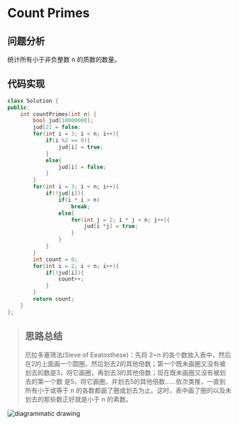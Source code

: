 # Count Primes
## 问题分析
统计所有小于非负整数 n 的质数的数量。
## 代码实现
```cpp
class Solution {
public:
    int countPrimes(int n) {
        bool jud[10000000];
        jud[2] = false;
        for(int i = 3; i < n; i++){
            if(i %2 == 0){
                jud[i] = true;
            }
            else{
                jud[i] = false;
            }
        }
        for(int i = 3; i < n; i++){
            if(!jud[i]){
                if(i * i > n)
                    break;
                else{
                    for(int j = 2; i * j < n; j++){
                        jud[i *j] = true;
                    }
                }
            }
        }
        int count = 0;
        for(int i = 2; i < n; i++){
            if(!jud[i]){
                count++;
            }
        }
        return count;
    }
};
```
>## 思路总结
>厄拉多塞筛法(Sieve of Eeatosthese)：先将 2~n 的各个数放入表中，然后在2的上面画一个圆圈，然后划去2的其他倍数；第一个既未画圈又没有被划去的数是3，将它画圈，再划去3的其他倍数；现在既未画圈又没有被划去的第一个数 是5，将它画圈，并划去5的其他倍数……依次类推，一直到所有小于或等于 n 的各数都画了圈或划去为止。这时，表中画了圈的以及未划去的那些数正好就是小于 n 的素数。

![diagrammatic drawing](http://upload.wikimedia.org/wikipedia/commons/b/b9/Sieve_of_Eratosthenes_animation.gif)
